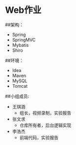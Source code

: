 # Web作业

##架构：

  * Spring
  * SpringMVC
  * Mybatis
  * Shiro

##环境：

  * Idea
  * Maven
  * MySQL
  * Tomcat

##小组成员:
  * 王琪涵
    * 组长，视频录制，实验报告
  * 张文求
    * 仓库所有者，后台逻辑实现 
  * 李浩杰
    * 前端代码，实验报告
